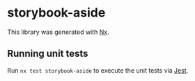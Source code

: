 # storybook-aside

This library was generated with [Nx](https://nx.dev).

## Running unit tests

Run `nx test storybook-aside` to execute the unit tests via [Jest](https://jestjs.io).
